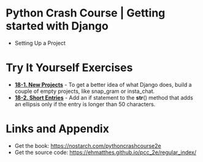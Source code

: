 # Python Crash Course | Getting started with Django

* Setting Up a Project

Try It Yourself Exercises
========================================================

* **[18-1. New Projects](https://github.com/nihathalici/Python-Crash-Course-The-Book/blob/main/Projects/Django-Project/2nd-Loop/00-Getting-started-with-Django/Try-it-yourself/18-1-New-Projects.md)** - To get a better idea of what Django does, build a couple of empty projects, like snap_gram or insta_chat.
* **[18-2. Short Entries](https://github.com/nihathalici/Python-Crash-Course-The-Book/blob/main/Projects/Django-Project/2nd-Loop/00-Getting-started-with-Django/Try-it-yourself/18-2-Short-Entries.md)** - Add an if statement to the __str__() method that adds an ellipsis only if the entry is longer than 50 characters.


Links and Appendix
========================================================

- Get the book: https://nostarch.com/pythoncrashcourse2e
- Get the source code: https://ehmatthes.github.io/pcc_2e/regular_index/
